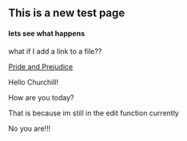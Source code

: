## This is a new test page
#### lets see what happens

what if I add a link to a file??

[Pride and Prejudice](pride_and_prejudice.txt)


Hello Churchill!


How are you today?

That is because im still in the edit function currently

No you are!!!
